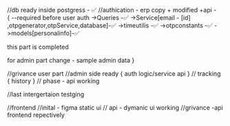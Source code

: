 //db ready inside postgress -  ✅
//authication - erp copy + modified +api -  
{
--required before user auth
->Queries -✅
->Service[email - [id] ,otpgenerator,otpService,database]-✅
->timeutilis -✅
->otpconstants -✅
->models[personalinfo]-✅

this part is completed

for admin part change - sample admin data
}


//grivance user part 
//admin side ready {
  auth
  logic/service 
  api 
}
// tracking {
  history 
}
// phase - api working

//last intergertaion testging



//frontend
//inital - figma static ui 
// api - dymanic ui working 
//grivance -api frontend repectively 


